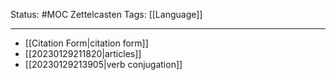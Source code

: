 Status: #MOC
Zettelcasten Tags: [[Language]]

---

- [[Citation Form|citation form]]
- [[20230129211820|articles]]
- [[20230129213905|verb conjugation]]
